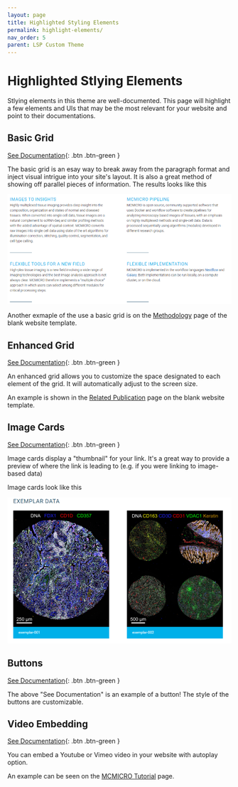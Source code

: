 ```yaml
---
layout: page
title: Highlighted Styling Elements
permalink: highlight-elements/
nav_order: 5
parent: LSP Custom Theme
---
```


# Highlighted Stlying Elements
Stlying elements in this theme are well-documented. This page will highlight a few elements and UIs that may be the most relevant for your website and point to their documentations.

## Basic Grid

[See Documentation](https://labsyspharm.github.io/just-the-docs-lsp/docs/utilities/layout/#basic-grid){: .btn .btn-green }

The basic grid is an esay way to break away from the paragraph format and inject visual intrigue into your site's layout. It is also a great method of showing off parallel pieces of information. The results looks like this

![basic grid](../images/basic-grid.PNG)

Another exmaple of the use a basic grid is on the [Methodology](https://labsyspharm.github.io/blank-pub-microsite/methodology/) page of the blank website template.

## Enhanced Grid

[See Documentation](https://labsyspharm.github.io/just-the-docs-lsp/docs/utilities/layout/#benhanced-grid){: .btn .btn-green }

An enhanced grid allows you to customize the space designated to each element of the grid. It will automatically adjust to the screen size. 

An example is shown in the [Related Publication](https://labsyspharm.github.io/blank-pub-microsite/related-pubs.html#alternative-way) page on the blank website template.

## Image Cards

[See Documentation](https://labsyspharm.github.io/just-the-docs-lsp/docs/utilities/layout/#image-cards){: .btn .btn-green }

Image cards display a "thumbnail" for your link. It's a great way to provide a preview of where the link is leading to (e.g. if you were linking to image-based data)

Image cards look like this

![image cards](../images/image-cards.PNG)

## Buttons

[See Documentation](https://labsyspharm.github.io/just-the-docs-lsp/docs/ui-components/buttons/){: .btn .btn-green }

The above "See Documentation" is an example of a button! The style of the buttons are customizable. 

## Video Embedding

[See Documentation](https://labsyspharm.github.io/just-the-docs-lsp/docs/ui-components/video/){: .btn .btn-green }

You can embed a Youtube or Vimeo video in your website with autoplay option. 

An example can be seen on the [MCMICRO Tutorial](https://mcmicro.org/tutorials/) page.
